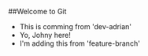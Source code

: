 ##Welcome to Git

- This is comming from 'dev-adrian'
- Yo, Johny here!
- I'm adding this from 'feature-branch'
